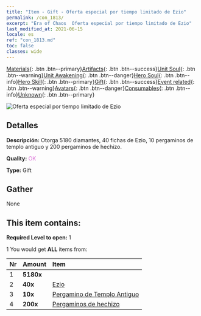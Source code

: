 ```yaml
---
title: "Item - Gift - Oferta especial por tiempo limitado de Ezio"
permalink: /con_1813/
excerpt: "Era of Chaos  Oferta especial por tiempo limitado de Ezio"
last_modified_at: 2021-06-15
locale: es
ref: "con_1813.md"
toc: false
classes: wide
---
```

 [Materials](/ItemsES/){: .btn .btn--primary}[Artifacts](/ItemsES/Artifacts/){: .btn .btn--success}[Unit Soul](/ItemsES/UnitSoul/){: .btn .btn--warning}[Unit Awakening](/ItemsES/UnitAwakening/){: .btn .btn--danger}[Hero Soul](/ItemsES/HeroSoul/){: .btn .btn--info}[Hero Skill](/ItemsES/HeroSkill/){: .btn .btn--primary}[Gift](/ItemsES/Gift/){: .btn .btn--success}[Event related](/ItemsES/Events/){: .btn .btn--warning}[Avatars](/ItemsES/Avatars/){: .btn .btn--danger}[Consumables](/ItemsES/Consumables/){: .btn .btn--info}[Unknown](/ItemsES/Unknown/){: .btn .btn--primary}

 ![Oferta especial por tiempo limitado de Ezio](/images/t/i_907435.png)

## Detalles
 **Descripción:** Otorga 5180 diamantes, 40 fichas de Ezio, 10 pergaminos de templo antiguo y 200 pergaminos de hechizo.

 **Quality:** <span style="color: #DA70D6">OK</span>

 **Type:** Gift

## Gather

  None

## This item contains:

 **Required Level to open:** 1

 1 You would get **ALL** items  from:

  | Nr | Amount |     Item    |
  |:---|:-------|:------------|
  | 1 |  **5180x** | <i class="fas fa-gem"/> |  | 
  | 2 |  **40x** | [Ezio](/ItemsES/her_398/) |  | 
  | 3 |  **10x** | [Pergamino de Templo Antiguo](/ItemsES/con_697/) |  | 
  | 4 |  **200x** | [Pergaminos de hechizo](/ItemsES/con_694/) |  | 
